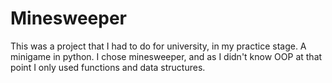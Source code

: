 # Minesweeper

This was a project that I had to do for university, in my practice stage. A minigame in python. I chose minesweeper, and as I didn't know OOP at that point I only used functions and data structures.
